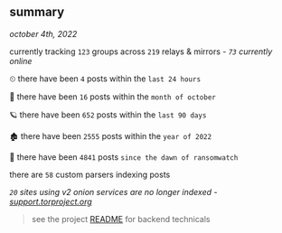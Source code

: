 
## summary
_october 4th, 2022_

currently tracking `123` groups across `219` relays & mirrors - _`73` currently online_

⏲ there have been `4` posts within the `last 24 hours`

🦈 there have been `16` posts within the `month of october`

🪐 there have been `652` posts within the `last 90 days`

🏚 there have been `2555` posts within the `year of 2022`

🦕 there have been `4841` posts `since the dawn of ransomwatch`

there are `58` custom parsers indexing posts

_`20` sites using v2 onion services are no longer indexed - [support.torproject.org](https://support.torproject.org/onionservices/v2-deprecation/)_

> see the project [README](https://github.com/joshhighet/ransomwatch#ransomwatch--) for backend technicals
